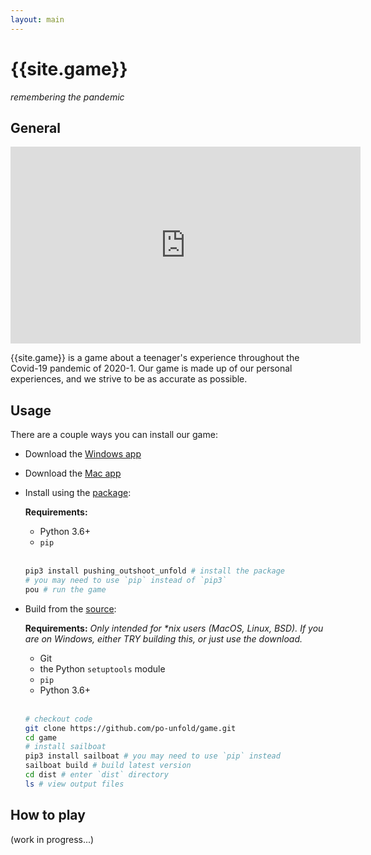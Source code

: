 ```yaml
---
layout: main
---
```


# {{site.game}}
*remembering the pandemic*

## General

<iframe src="https://www.youtube-nocookie.com/embed/{{site.yt}}?modestbranding=1&showinfo=0&rel=0&color=white" width="560" height="315" frameborder="0"></iframe>

{{site.game}} is a game about a teenager's experience throughout the Covid-19 pandemic of 2020-1. Our game is made up of our personal experiences, and we strive to be as accurate as possible.

## Usage
There are a couple ways you can install our game:
 - Download the [Windows app](/windows)
 - Download the [Mac app](/windows)
 - Install using the <a href="https://pypi.org/project/pushing_outshoot_unfold/">package</a>:

   **Requirements:**
   - Python 3.6+
   - `pip`
  
    <br>
  
	```bash
	pip3 install pushing_outshoot_unfold # install the package
	# you may need to use `pip` instead of `pip3`
	pou # run the game
	```
    
- Build from the <a href="https://github.com/po-unfold/game">source</a>:

	**Requirements:**
	*Only intended for \*nix users (MacOS, Linux, BSD). If you are on Windows, either TRY building this, or just use the download.*
	- Git
	- the Python `setuptools` module
	- `pip`
	- Python 3.6+
  
  <br>
  
	```bash
	# checkout code
	git clone https://github.com/po-unfold/game.git
	cd game
	# install sailboat
	pip3 install sailboat # you may need to use `pip` instead
	sailboat build # build latest version
	cd dist # enter `dist` directory
	ls # view output files
	```
  
## How to play
(work in progress...)
